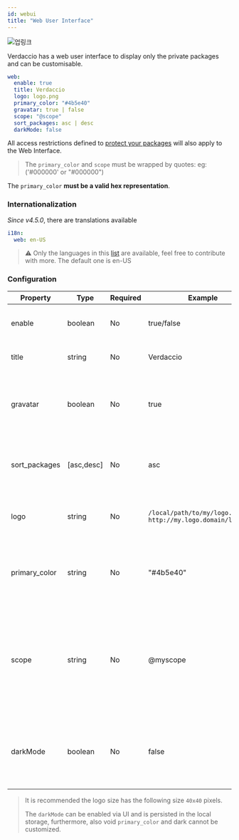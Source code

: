 ```yaml
---
id: webui
title: "Web User Interface"
---
```


![업링크](https://user-images.githubusercontent.com/558752/52916111-fa4ba980-32db-11e9-8a64-f4e06eb920b3.png)

Verdaccio has a web user interface to display only the private packages and can be customisable.

```yaml
web:
  enable: true
  title: Verdaccio
  logo: logo.png
  primary_color: "#4b5e40"
  gravatar: true | false
  scope: "@scope"
  sort_packages: asc | desc
  darkMode: false
```

All access restrictions defined to [protect your packages](protect-your-dependencies.md) will also apply to the Web Interface.

> The `primary_color` and `scope` must be wrapped by quotes: eg: ('#000000' or "#000000")

The `primary_color` **must be a valid hex representation**.

### Internationalization

*Since v4.5.0*, there are translations available

```yaml
i18n:
  web: en-US
```

> ⚠️ Only the languages in this [list](https://github.com/verdaccio/ui/tree/master/i18n/translations) are available, feel free to contribute with more. The default one is en-US

### Configuration

| Property      | Type       | Required | Example                                                       | Support       | Description                                                                                                              |
| ------------- | ---------- | -------- | ------------------------------------------------------------- | ------------- | ------------------------------------------------------------------------------------------------------------------------ |
| enable        | boolean    | No       | true/false                                                    | all           | allow to display the web interface                                                                                       |
| title         | string     | No       | Verdaccio                                                     | all           | HTML head title description                                                                                              |
| gravatar      | boolean    | No       | true                                                          | `>v4`      | Gravatars will be generated under the hood if this property is enabled                                                   |
| sort_packages | [asc,desc] | No       | asc                                                           | `>v4`      | By default private packages are sorted by ascending                                                                      |
| logo          | string     | No       | `/local/path/to/my/logo.png` `http://my.logo.domain/logo.png` | all           | a URI where logo is located (header logo)                                                                                |
| primary_color | string     | No       | "#4b5e40"                                                     | `>4`       | The primary color to use throughout the UI (header, etc)                                                                 |
| scope         | string     | No       | @myscope                                                      | `>v3.x`    | If you're using this registry for a specific module scope, specify that scope to set it in the webui instructions header |
| darkMode      | boolean    | No       | false                                                         | `>=v4.6.0` | This mode is an special theme for those want to live in the dark side                                                    |

> It is recommended the logo size has the following size `40x40` pixels.
> 
> The `darkMode` can be enabled via UI and is persisted in the local storage, furthermore, also void `primary_color` and dark cannot be customized.